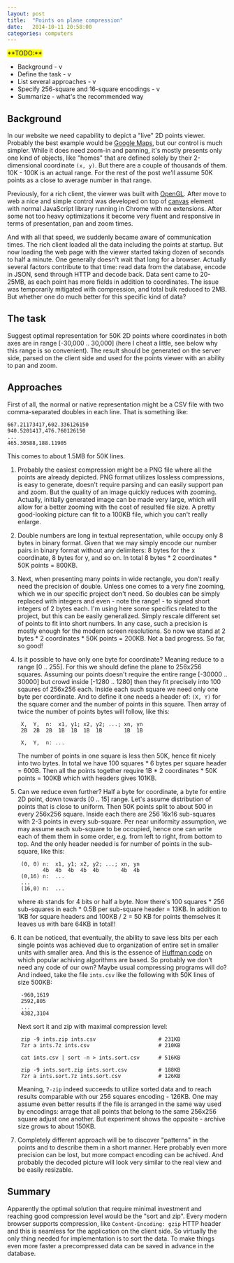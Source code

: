 ```yaml
---
layout: post
title:  "Points on plane compression"
date:   2014-10-11 20:58:00
categories: computers
---
```


<span style="background: yellow">
**TODO:**
</span>

* Background - v
* Define the task - v
* List several approaches - v
* Specify 256-square and 16-square encodings - v
* Summarize - what's the recommended way

## Background

In our website we need capability to depict a "live" 2D points viewer. Probably
the best example would be [Google Maps](https://maps.google.com/), but
our control is much simpler. While it does need zoom-in and panning, it's mostly
presents only one kind of objects, like "homes" that are defined solely by their
2-dimensional coordinate `(x, y)`. But there are a couple of thousands of them.
10K - 100K is an actual range. For the rest of the post we'll assume 50K points
as a close to average number in that range.

Previously, for a rich client, the viewer was built with
[OpenGL](https://www.opengl.org). After move to web a nice and simple control
was developed on top of [canvas](www.w3schools.com/html/html5_canvas.asp)
element with normal JavaScript library running in Chrome with no extensions.
After some not too heavy optimizations it become very fluent and responsive in
terms of presentation, pan and zoom times.

And with all that speed, we suddenly became aware of communication times. The
rich client loaded all the data including the points at startup. But now loading
the web page with the viewer started taking dozen of seconds to half a minute.
One generally doesn't wait that long for a browser. Actually several factors
contribute to that time: read data from the database, encode in JSON, send
through HTTP and decode back. Data sent came to 20-25MB, as each point has more
fields in addition to coordinates. The issue was temporarily mitigated with
compression, and total bulk reduced to 2MB. But whether one do much better for
this specific kind of data?

## The task

Suggest optimal representation for 50K 2D points where coordinates in both axes
are in range \[-30,000 .. 30,000\] (here I cheat a little, see below why this
range is so convenient). The result should be generated on the server side,
parsed on the client side and used for the points viewer with an ability to pan
and zoom.

## Approaches

First of all, the normal or native representation might be a CSV file with two
comma-separated doubles in each line. That is something like:

    667.21173417,602.336126150
    940.5201417,476.760126150
    ...
    465.30588,188.11905

This comes to about 1.5MB for 50K lines.

1. Probably the easiest compression might be a PNG file where all the points are
   already depicted. PNG format utilizes lossless compressions, is easy to
   generate, doesn't require parsing and can easily support pan and zoom. But
   the quality of an image quickly reduces with zooming. Actually, initially
   generated image can be made very large, which will allow for a better zooming
   with the cost of resulted file size. A pretty good-looking picture can fit to
   a 100KB file, which you can't really enlarge.
1. Double numbers are long in textual representation, while occupy only 8 bytes
   in binary format. Given that we may simply encode our number pairs in binary
   format without any delimiters: 8 bytes for the x coordinate, 8 bytes for y,
   and so on. In total 8 bytes * 2 coordinates * 50K points = 800KB.
1. Next, when presenting many points in wide rectangle, you don't really need
   the precision of double. Unless one comes to a very fine zooming, which we in
   our specific project don't need. So doubles can be simply replaced with
   integers and even - note the range! - to signed short integers of 2 bytes
   each. I'm using here some specifics related to the project, but this can be
   easily generalized. Simply rescale different set of points to fit into short
   numbers. In any case, such a precision is mostly enough for the modern
   screen resolutions. So now we stand at 2 bytes * 2 coordinates * 50K points =
   200KB. Not a bad progress. So far, so good!
1. Is it possible to have only one byte for coordinate? Meaning reduce to a
   range \[0 .. 255\]. For this we should define the plane to 256x256 squares.
   Assuming our points doesn't require the entire range \[-30000 .. 30000\] but
   crowd inside \[-1280 .. 1280\] then they fit precisely into 100 sqaures of
   256x256 each. Inside each such square we need only one byte per coordinate.
   And to define it one needs a header of: `(X, Y)` for the square corner and
   the number of points in this square. Then array of twice the number of points
   bytes will follow, like this:

        X,  Y,  n:  x1, y1; x2, y2; ...; xn, yn
        2B  2B  2B  1B  1B  1B  1B       1B  1B

        X,  Y,  n: ...

   The number of points in one square is less then 50K, hence fit nicely into
   two bytes. In total we have 100 squares * 6 bytes per square header = 600B.
   Then all the points together require 1B * 2 coordinates * 50K points = 100KB
   which with headers gives 101KB.
1. Can we reduce even further? Half a byte for coordinate, a byte for entire 2D
   point, down towards \[0 .. 15\] range. Let's assume distribution of points
   that is close to uniform. Then 50K points split to about 500 in every 256x256
   square. Inside each there are 256 16x16 sub-squares with 2-3 points in every
   sub-square. Per near uniformity assumption, we may assume each sub-square to
   be occupied, hence one can write each of them them in some order, e.g. from
   left to right, from bottom to top. And the only header needed is for number
   of points in the sub-square, like this:

        (0, 0) n:  x1, y1; x2, y2; ...; xn, yn
               4b  4b  4b  4b  4b       4b  4b
        (0,16) n:  ...
        ...
        (16,0) n:  ...

   where `4b` stands for 4 bits or half a byte. Now there's 100 squares * 256
   sub-squares in each * 0.5B per sub-square header = 13KB. In addition to 1KB
   for square headers and 100KB / 2 = 50 KB for points themselves it leaves us
   with bare 64KB in total!!
1. It can be noticed, that eventually, the ability to save less bits per each
   single points was achieved due to organization of entire set in smaller units
   with smaller area. And this is the essence of
   [Huffman code](http://en.wikipedia.org/wiki/Huffman_coding) on which popular
   achiving algorithms are based. So probably we don't need any code of our own?
   Maybe usual compressing programs will do? And indeed, take the file
   `ints.csv` like the following with 50K lines of size 500KB:

        -960,1619
        2592,805
        ...
        4382,3104

   Next sort it and zip with maximal compression level:
   
        zip -9 ints.zip ints.csv                    # 231KB
        7zr a ints.7z ints.csv                      # 210KB
        
        cat ints.csv | sort -n > ints.sort.csv      # 516KB
        
        zip -9 ints.sort.zip ints.sort.csv          # 188KB
        7zr a ints.sort.7z ints.sort.csv            # 126KB

   Meaning, `7-zip` indeed succeeds to utilize sorted data and to reach results
   comparable with our 256 squares encoding - 126KB. One may assume even better
   results if the file is arranged in the same way used by encodings: arrage
   that all points that belong to the same 256x256 square adjust one another.
   But experiment shows the opposite - archive size grows to about 150KB.
1. Completely different approach will be to discover "patterns" in the points
   and to describe them in a short manner. Here probably even more precision
   can be lost, but more compact encoding can be achived. And probably the
   decoded picture will look very similar to the real view and be easily
   resizable.

## Summary

Apparently the optimal solution that require minimal investment and reaching
good compression level would be the "sort and zip". Every modern browser
supports compression, like `Content-Encoding: gzip` HTTP header and this is
seamless for the application on the client side. So virtually the only thing
needed for implementation is to sort the data. To make things even more faster
a precompressed data can be saved in advance in the database.


